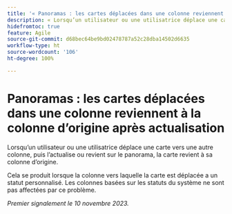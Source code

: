 ```yaml
---
title: '« Panoramas : les cartes déplacées dans une colonne reviennent à la colonne d’origine après actualisation »'
description: « Lorsqu’un utilisateur ou une utilisatrice déplace une carte vers une autre colonne, puis l’actualise ou revient sur le panorama, la carte revient à sa colonne d’origine. »
hidefromtoc: true
feature: Agile
source-git-commit: d68bec64be9bd02478787a52c28dba14502d6635
workflow-type: ht
source-wordcount: '106'
ht-degree: 100%

---
```



# Panoramas : les cartes déplacées dans une colonne reviennent à la colonne d’origine après actualisation

Lorsqu’un utilisateur ou une utilisatrice déplace une carte vers une autre colonne, puis l’actualise ou revient sur le panorama, la carte revient à sa colonne d’origine.

Cela se produit lorsque la colonne vers laquelle la carte est déplacée a un statut personnalisé. Les colonnes basées sur les statuts du système ne sont pas affectées par ce problème.

_Premier signalement le 10 novembre 2023._
